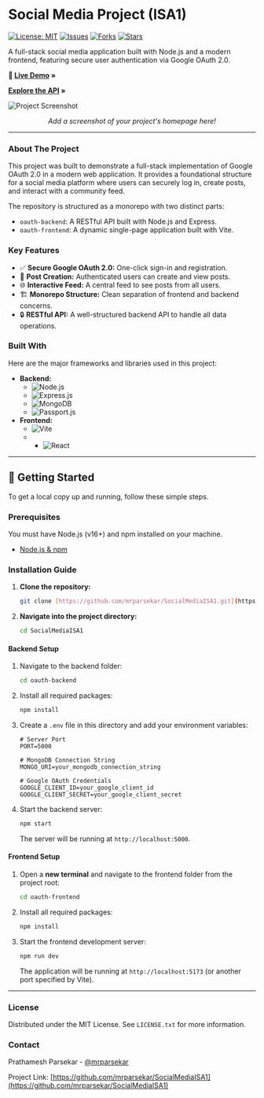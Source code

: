# Social Media Project (ISA1)

[![License: MIT](https://img.shields.io/badge/License-MIT-yellow.svg)](https://opensource.org/licenses/MIT)
[![Issues](https://img.shields.io/github/issues/mrparsekar/SocialMediaISA1)](https://github.com/mrparsekar/SocialMediaISA1/issues)
[![Forks](https://img.shields.io/github/forks/mrparsekar/SocialMediaISA1)](https://github.com/mrparsekar/SocialMediaISA1/network/members)
[![Stars](https://img.shields.io/github/stars/mrparsekar/SocialMediaISA1)](https://github.com/mrparsekar/SocialMediaISA1/stargazers)

A full-stack social media application built with Node.js and a modern frontend, featuring secure user authentication via Google OAuth 2.0.

**🚀 [Live Demo](https://your-live-demo-url.com) »**

**[Explore the API](https://your-api-docs-link.com) »**

![Project Screenshot]()
*<p align="center">Add a screenshot of your project's homepage here!</p>*

---

### About The Project

This project was built to demonstrate a full-stack implementation of Google OAuth 2.0 in a modern web application. It provides a foundational structure for a social media platform where users can securely log in, create posts, and interact with a community feed.

The repository is structured as a monorepo with two distinct parts:
* `oauth-backend`: A RESTful API built with Node.js and Express.
* `oauth-frontend`: A dynamic single-page application built with Vite.

### Key Features

-   ✅ **Secure Google OAuth 2.0:** One-click sign-in and registration.
-   📝 **Post Creation:** Authenticated users can create and view posts.
-   🌐 **Interactive Feed:** A central feed to see posts from all users.
-   🏗️ **Monorepo Structure:** Clean separation of frontend and backend concerns.
-   🔒 **RESTful API:** A well-structured backend API to handle all data operations.

### Built With

Here are the major frameworks and libraries used in this project:

* **Backend:**
    * ![Node.js](https://img.shields.io/badge/Node.js-339933?style=for-the-badge&logo=nodedotjs&logoColor=white)
    * ![Express.js](https://img.shields.io/badge/Express.js-000000?style=for-the-badge&logo=express&logoColor=white)
    * ![MongoDB](https://img.shields.io/badge/MongoDB-47A248?style=for-the-badge&logo=mongodb&logoColor=white)
    * ![Passport.js](https://img.shields.io/badge/Passport.js-34E27A?style=for-the-badge&logo=passport&logoColor=white)
* **Frontend:**
    * ![Vite](https://img.shields.io/badge/Vite-646CFF?style=for-the-badge&logo=vite&logoColor=white)
    * * ![React](https://img.shields.io/badge/React-20232A?style=for-the-badge&logo=react&logoColor=61DAFB)

---

## 🚀 Getting Started

To get a local copy up and running, follow these simple steps.

### Prerequisites

You must have Node.js (v16+) and npm installed on your machine.
* [Node.js & npm](https://nodejs.org/en/download/)

### Installation Guide

1.  **Clone the repository:**
    ```sh
    git clone [https://github.com/mrparsekar/SocialMediaISA1.git](https://github.com/mrparsekar/SocialMediaISA1.git)
    ```
2.  **Navigate into the project directory:**
    ```sh
    cd SocialMediaISA1
    ```

#### Backend Setup

1.  Navigate to the backend folder:
    ```sh
    cd oauth-backend
    ```
2.  Install all required packages:
    ```sh
    npm install
    ```
3.  Create a `.env` file in this directory and add your environment variables:
    ```env
    # Server Port
    PORT=5000

    # MongoDB Connection String
    MONGO_URI=your_mongodb_connection_string

    # Google OAuth Credentials
    GOOGLE_CLIENT_ID=your_google_client_id
    GOOGLE_CLIENT_SECRET=your_google_client_secret
    ```
4.  Start the backend server:
    ```sh
    npm start
    ```
    The server will be running at `http://localhost:5000`.

#### Frontend Setup

1.  Open a **new terminal** and navigate to the frontend folder from the project root:
    ```sh
    cd oauth-frontend
    ```
2.  Install all required packages:
    ```sh
    npm install
    ```
3.  Start the frontend development server:
    ```sh
    npm run dev
    ```
    The application will be running at `http://localhost:5173` (or another port specified by Vite).

---

### License

Distributed under the MIT License. See `LICENSE.txt` for more information.

### Contact

Prathamesh Parsekar - [@mrparsekar](https://github.com/mrparsekar)

Project Link: [https://github.com/mrparsekar/SocialMediaISA1](https://github.com/mrparsekar/SocialMediaISA1)
